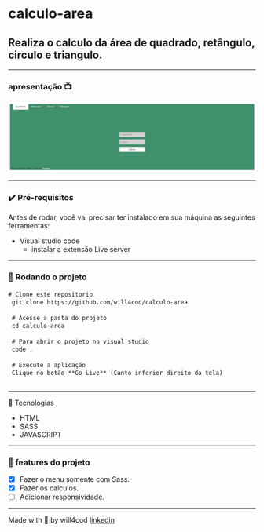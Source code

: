 # calculo-area

## Realiza o calculo da área de quadrado, retângulo, circulo e triangulo.

---

### apresentação 📺
![intrudoção projeto](/image/introducao.gif)

--- 

### ✔️ Pré-requisitos
Antes de rodar, você vai precisar ter instalado em sua máquina as seguintes ferramentas:

- Visual studio code
  - instalar a extensão Live server
---
  
### 🏁 Rodando o projeto
```
# Clone este repositorio
 git clone https://github.com/will4cod/calculo-area
 
 # Acesse a pasta do projeto
 cd calculo-area
 
 # Para abrir o projeto no visual studio  
 code .
 
 # Execute a aplicação
 Clique no botão **Go Live** (Canto inferior direito da tela)
 
```
---

 🔧 Tecnologias

- HTML
- SASS
- JAVASCRIPT

---

### 🚧 features do projeto

- [x] Fazer o menu somente com Sass.
- [x] Fazer os calculos.
- [ ] Adicionar responsividade. 

---

Made with 💙 by will4cod <a href="https://www.linkedin.com/in/william-fernandes-4806a0173/" target="_blank">linkedin</a>
